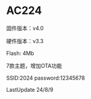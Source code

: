 # AC224

固件版本：v4.0

硬件版本：v3.3

Flash: 4Mb

7款主题，增加OTA功能

SSID:2024   password:12345678

LastUpdate  24/8/9